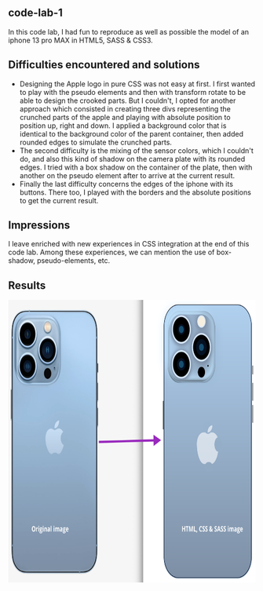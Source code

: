 ## code-lab-1
In this code lab, I had fun to reproduce as well as possible the model of an iphone 13 pro MAX in HTML5, SASS & CSS3.

## Difficulties encountered and solutions
- Designing the Apple logo in pure CSS was not easy at first. I first wanted to play with the pseudo elements and then with transform rotate to be able to design the crooked parts.
But I couldn't, I opted for another approach which consisted in creating three divs representing the crunched parts of the apple and playing with absolute position to position up, right and down. I applied a background color that is identical to the background color of the parent container, then added rounded edges to simulate the crunched parts.
- The second difficulty is the mixing of the sensor colors, which I couldn't do, and also this kind of shadow on the camera plate with its rounded edges. I tried with a box shadow on the container of the plate, then with another on the pseudo element after to arrive at the current result.
- Finally the last difficulty concerns the edges of the iphone with its buttons. There too, I played with the borders and the absolute positions to get the current result.

## Impressions
I leave enriched with new experiences in CSS integration at the end of this code lab. Among these experiences, we can mention the use of box-shadow, pseudo-elements, etc.

## Results
<img height="576" alt="Iphone 13 pro max design with html, css and sass" src="/code-lab-1/screenshots/iphone-13-pro-max.png">
